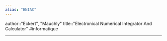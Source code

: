 ```yaml
---
alias: "ENIAC"
---
```

author::"Eckert", "Mauchly"
title::"Electronical Numerical Integrator And Calculator"
#informatique

----

